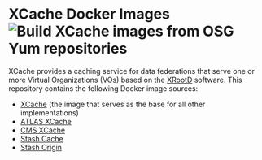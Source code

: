 XCache Docker Images ![Build XCache images from OSG Yum repositories](https://github.com/opensciencegrid/docker-xcache/workflows/Build%20XCache%20images%20from%20OSG%20Yum%20repositories/badge.svg)
====================

XCache provides a caching service for data federations that serve one or more Virtual Organizations (VOs) based on the
[XRootD](http://xrootd.org/) software.
This repository contains the following Docker image sources:

- [XCache](xcache/) (the image that serves as the base for all other implementations)
- [ATLAS XCache](atlas-xcache/)
- [CMS XCache](cms-xcache/)
- [Stash Cache](stash-cache/)
- [Stash Origin](stash-origin/)
